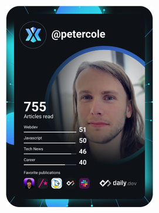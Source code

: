 <a href="https://app.daily.dev/peterjcole"><img src="https://github.com/peterjcole/peterjcole/blob/main/devcard.svg" width="400" alt="Peter Cole's Dev Card"/></a>


<!--
**peterjcole/peterjcole** is a ✨ _special_ ✨ repository because its `README.md` (this file) appears on your GitHub profile.

Here are some ideas to get you started:

- 🔭 I’m currently working on ...
- 🌱 I’m currently learning ...
- 👯 I’m looking to collaborate on ...
- 🤔 I’m looking for help with ...
- 💬 Ask me about ...
- 📫 How to reach me: ...
- 😄 Pronouns: ...
- ⚡ Fun fact: ...
-->
